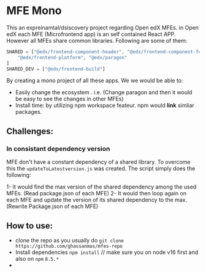 # MFE Mono

This an expreinamtal/dsiscovery project regarding Open edX MFEs. in Open edX each MFE (Microfrontend app) is an self contained React APP. 
However all MFEs share common libraries. Following are some of them:

```js
SHARED = ["@edx/frontend-component-header", "@edx/frontend-component-footer",
    "@edx/frontend-platform", "@edx/paragon"
]
SHARED_DEV = ["@edx/frontend-build"]
```
By creating a mono project of all these apps. We we would be able to: 
- Easily change the ecosystem . i.e. (Change paragon and then it would be easy to see the changes in other MFEs)
- Install time: by utilizing npm workspace feateur. npm would **link** simliar packages. 


## Challenges:

### In consistant dependency version
MFE don't have a constant dependency of a shared library. To overcome this the `updateToLatestversion.js` was created. The script simply does the following: 

1- It would find the max version of the shared dependency among the used MFEs. (Read package.json of each MFE)
2- It would then loop again on each MFE and update the version of its shared dependency to the max. (Rewrite Package.json of each MFE)


## How to use: 

- clone the repo as you usually do `git clone https://github.com/ghassanmas/mfes-repo`
- Install dependencies  `npm install` // make sure you on node v16 first and also on `npm` `8.5.*`
- 